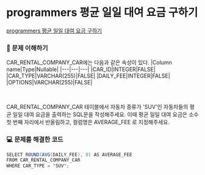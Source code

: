 # programmers 평균 일일 대여 요금 구하기

[programmers 평균 일일 대여 요금 구하기](https://school.programmers.co.kr/learn/courses/30/lessons/151136)

### 🤔 문제 이해하기

CAR_RENTAL_COMPANY_CAR에는 다음과 같은 속성이 있다.
|Column name|Type|Nullable|
|---|---|---|
|CAR_ID|INTEGER|FALSE|
|CAR_TYPE|VARCHAR(255)|FALSE|
|DAILY_FEE|INTEGER|FALSE|
|OPTIONS|VARCHAR(255)|FALSE|

</br>

CAR_RENTAL_COMPANY_CAR 테이블에서 자동차 종류가 'SUV'인 자동차들의 평균 일일 대여 요금을 출력하는 SQL문을 작성해주세요. 이때 평균 일일 대여 요금은 소수 첫 번째 자리에서 반올림하고, 컬럼명은 AVERAGE_FEE 로 지정해주세요.

### 💻 문제를 해결한 코드

```java
SELECT ROUND(AVG(DAILY_FEE), 0) AS AVERAGE_FEE
FROM CAR_RENTAL_COMPANY_CAR
WHERE CAR_TYPE = 'SUV';
```
